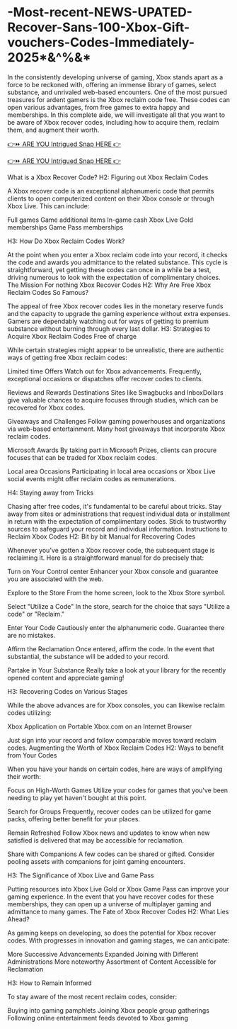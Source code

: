 # -Most-recent-NEWS-UPATED-Recover-Sans-100-Xbox-Gift-vouchers-Codes-Immediately-2025*&^%&*

In the consistently developing universe of gaming, Xbox stands apart as a force to be reckoned with, offering an immense library of games, select substance, and unrivaled web-based encounters. One of the most pursued treasures for ardent gamers is the Xbox reclaim code free. These codes can open various advantages, from free games to extra happy and memberships. In this complete aide, we will investigate all that you want to be aware of Xbox recover codes, including how to acquire them, reclaim them, and augment their worth.

[👉⏩ ARE YOU Intrigued Snap HERE 👉](https://topoffersgetnow.com/adblu0545844/)

[👉⏩ ARE YOU Intrigued Snap HERE 👉](https://topoffersgetnow.com/adblu0545844/)

What is a Xbox Recover Code? H2: Figuring out Xbox Reclaim Codes

A Xbox recover code is an exceptional alphanumeric code that permits clients to open computerized content on their Xbox console or through Xbox Live. This can include:

Full games Game additional items In-game cash Xbox Live Gold memberships Game Pass memberships

H3: How Do Xbox Reclaim Codes Work?

At the point when you enter a Xbox reclaim code into your record, it checks the code and awards you admittance to the related substance. This cycle is straightforward, yet getting these codes can once in a while be a test, driving numerous to look with the expectation of complimentary choices. The Mission For nothing Xbox Recover Codes H2: Why Are Free Xbox Reclaim Codes So Famous?

The appeal of free Xbox recover codes lies in the monetary reserve funds and the capacity to upgrade the gaming experience without extra expenses. Gamers are dependably watching out for ways of getting to premium substance without burning through every last dollar. H3: Strategies to Acquire Xbox Reclaim Codes Free of charge

While certain strategies might appear to be unrealistic, there are authentic ways of getting free Xbox reclaim codes:

Limited time Offers Watch out for Xbox advancements. Frequently, exceptional occasions or dispatches offer recover codes to clients.

Reviews and Rewards Destinations Sites like Swagbucks and InboxDollars give valuable chances to acquire focuses through studies, which can be recovered for Xbox codes.

Giveaways and Challenges Follow gaming powerhouses and organizations via web-based entertainment. Many host giveaways that incorporate Xbox reclaim codes.

Microsoft Awards By taking part in Microsoft Prizes, clients can procure focuses that can be traded for Xbox reclaim codes.

Local area Occasions Participating in local area occasions or Xbox Live social events might offer reclaim codes as remunerations.

H4: Staying away from Tricks

Chasing after free codes, it's fundamental to be careful about tricks. Stay away from sites or administrations that request individual data or installment in return with the expectation of complimentary codes. Stick to trustworthy sources to safeguard your record and individual information. Instructions to Reclaim Xbox Codes H2: Bit by bit Manual for Recovering Codes

Whenever you've gotten a Xbox recover code, the subsequent stage is reclaiming it. Here is a straightforward manual for do precisely that:

Turn on Your Control center Enhancer your Xbox console and guarantee you are associated with the web.

Explore to the Store From the home screen, look to the Xbox Store symbol.

Select "Utilize a Code" In the store, search for the choice that says "Utilize a code" or "Reclaim."

Enter Your Code Cautiously enter the alphanumeric code. Guarantee there are no mistakes.

Affirm the Reclamation Once entered, affirm the code. In the event that substantial, the substance will be added to your record.

Partake in Your Substance Really take a look at your library for the recently opened content and appreciate gaming!

H3: Recovering Codes on Various Stages

While the above advances are for Xbox consoles, you can likewise reclaim codes utilizing:

Xbox Application on Portable Xbox.com on an Internet Browser

Just sign into your record and follow comparable moves toward reclaim codes. Augmenting the Worth of Xbox Reclaim Codes H2: Ways to benefit from Your Codes

When you have your hands on certain codes, here are ways of amplifying their worth:

Focus on High-Worth Games Utilize your codes for games that you've been needing to play yet haven't bought at this point.

Search for Groups Frequently, recover codes can be utilized for game packs, offering better benefit for your places.

Remain Refreshed Follow Xbox news and updates to know when new satisfied is delivered that may be accessible for reclamation.

Share with Companions A few codes can be shared or gifted. Consider pooling assets with companions for joint gaming encounters.

H3: The Significance of Xbox Live and Game Pass

Putting resources into Xbox Live Gold or Xbox Game Pass can improve your gaming experience. In the event that you have recover codes for these memberships, they can open up a universe of multiplayer gaming and admittance to many games. The Fate of Xbox Recover Codes H2: What Lies Ahead?

As gaming keeps on developing, so does the potential for Xbox recover codes. With progresses in innovation and gaming stages, we can anticipate:

More Successive Advancements Expanded Joining with Different Administrations More noteworthy Assortment of Content Accessible for Reclamation

H3: How to Remain Informed

To stay aware of the most recent reclaim codes, consider:

Buying into gaming pamphlets Joining Xbox people group gatherings Following online entertainment feeds devoted to Xbox gaming

